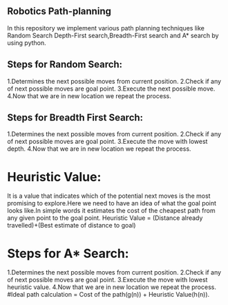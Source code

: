 ## Robotics Path-planning
In this repository we implement various path planning techniques like Random Search Depth-First search,Breadth-First search and A* search by using python.

## Steps for Random Search:
1.Determines the next possible moves from current position.
2.Check if any of next possible moves are goal point.
3.Execute the next possible move.
4.Now that we are in new location we repeat the process.

## Steps for Breadth First Search:
1.Determines the next possible moves from current position.
2.Check if any of next possible moves are goal point.
3.Execute the move with lowest depth.
4.Now that we are in new location we repeat the process.

# Heuristic Value:
It is a value that indicates which of the potential next moves is the most promising to explore.Here we need to have an idea of what the goal point looks like.In simple words it estimates the cost of the cheapest path from any given point to the goal point.
Heuristic Value = (Distance already travelled)+(Best estimate of distance to goal)

# Steps for A* Search:
1.Determines the next possible moves from current position.
2.Check if any of next possible moves are goal point.
3.Execute the move with lowest heuristic value.
4.Now that we are in new location we repeat the process.
#Ideal path calculation = Cost of the path(g(n)) + Heuristic Value(h(n)).
